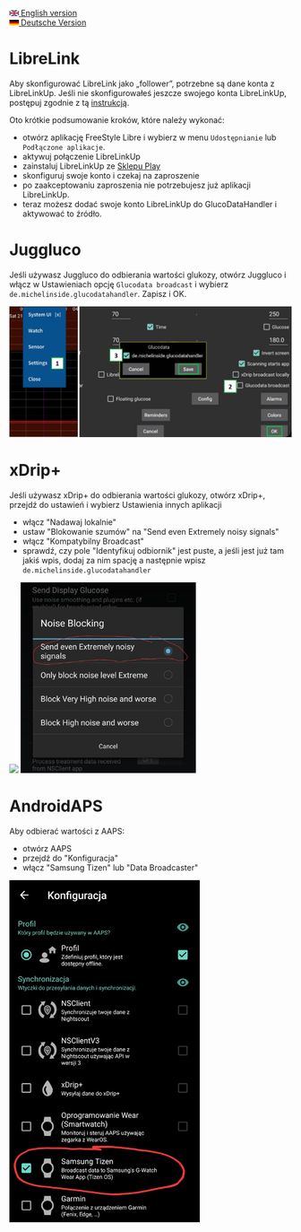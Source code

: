 [<img src='images/en.png' height=10> English version](SOURCES.md)  
[<img src='images/de.png' height=10> Deutsche Version](SOURCES_DE.md)

# LibreLink

Aby skonfigurować LibreLink jako „follower”, potrzebne są dane konta z LibreLinkUp.
Jeśli nie skonfigurowałeś jeszcze swojego konta LibreLinkUp, postępuj zgodnie z tą [instrukcją](https://librelinkup.com/articles/getting-started).

Oto krótkie podsumowanie kroków, które należy wykonać:
* otwórz aplikację FreeStyle Libre i wybierz w menu `Udostępnianie` lub `Podłączone aplikacje`.
* aktywuj połączenie LibreLinkUp
* zainstaluj LibreLinkUp ze [Sklepu Play](https://play.google.com/store/apps/details?id=org.nativescript.LibreLinkUp)
* skonfiguruj swoje konto i czekaj na zaproszenie
* po zaakceptowaniu zaproszenia nie potrzebujesz już aplikacji LibreLinkUp.
* teraz możesz dodać swoje konto LibreLinkUp do GlucoDataHandler i aktywować to źródło.

# Juggluco

Jeśli używasz Juggluco do odbierania wartości glukozy, otwórz Juggluco i włącz w Ustawieniach opcję `Glucodata broadcast` i wybierz `de.michelinside.glucodatahandler`. Zapisz i OK.

<img src='images/broadcast.png' width=700>

# xDrip+

Jeśli używasz xDrip+ do odbierania wartości glukozy, otwórz xDrip+, przejdź do ustawień i wybierz Ustawienia innych aplikacji

* włącz "Nadawaj lokalnie"
* ustaw "Blokowanie szumów" na "Send even Extremely noisy signals"
* włącz "Kompatybilny Broadcast"
* sprawdź, czy pole "Identyfikuj odbiornik" jest puste, a jeśli jest już tam jakiś wpis, dodaj za nim spację a następnie wpisz `de.michelinside.glucodatahandler`

<img src='images/xDrip_InterAppSettings.png' height=340> <img src='images/xDrip+_noise_blocking.jpg' height=340>

# AndroidAPS

Aby odbierać wartości z AAPS:
* otwórz AAPS
* przejdź do "Konfiguracja"
* włącz "Samsung Tizen" lub "Data Broadcaster"

<img src='images/pl/AAPS_config.jpg' width=340>
